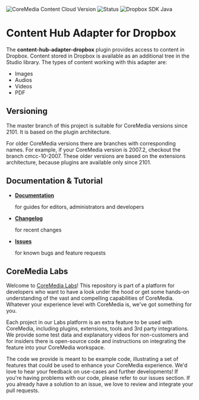 ![CoreMedia Content Cloud Version](https://img.shields.io/static/v1?message=2401&label=CoreMedia%20Content%20Cloud&style=for-the-badge&labelColor=666666&color=672779 
"This badge shows the CoreMedia version(s) this project is compatible with. 
Please read the versioning section of the project to see what other CoreMedia versions are supported and how to find them.")
![Status](https://img.shields.io/static/v1?message=active&label=Status&style=for-the-badge&labelColor=666666&color=2FAC66 
"The status badge describes if the project is maintained. Possible values are active and inactive. 
If a project is inactive it means that the development has been discontinued and won't support future CoreMedia versions.")
![Dropbox SDK Java](https://img.shields.io/static/v1?message=v7.0.0&label=Dropbox&20SDK%20Java&style=for-the-badge&labelColor=6FC3B8&color=006CAE "CoreMedia Labs projects may depend on third party systems or APIs. This badge type shows the version number that is required for the selected project version.")
# Content Hub Adapter for Dropbox

The **content-hub-adapter-dropbox** plugin provides access to content in Dropbox. 
Content stored in Dropbox is available as an additional tree in the Studio library. The 
types of content working with this adapter are:
- Images
- Audios
- Videos
- PDF

## Versioning

The master branch of this project is suitable for CoreMedia versions since 2101.
It is based on the plugin architecture.

For older CoreMedia versions there are branches with corresponding names.
For example, if your CoreMedia version is 2007.2, checkout the branch cmcc-10-2007.
These older versions are based on the extensions architecture, because plugins
are available only since 2101.

## Documentation & Tutorial

* **[Documentation](docs/README.md)**

    for guides for editors, administrators and developers    

* **[Changelog](CHANGELOG.md)**

    for recent changes

* **[Issues](https://github.com/CoreMedia/content-hub-adapter-dropbox/issues)**

    for known bugs and feature requests

## CoreMedia Labs

Welcome to [CoreMedia Labs](https://blog.coremedia.com/labs/)! This repository
is part of a platform for developers who want to have a look under the hood or
get some hands-on understanding of the vast and compelling capabilities of
CoreMedia. Whatever your experience level with CoreMedia is, we've got something
for you.

Each project in our Labs platform is an extra feature to be used with CoreMedia,
including plugins, extensions, tools and 3rd party integrations. We provide some test
data and explanatory videos for non-customers and for insiders there is
open-source code and instructions on integrating the feature into your
CoreMedia workspace. 

The code we provide is meant to be example code, illustrating a set of features
that could be used to enhance your CoreMedia experience. We'd love to hear your
feedback on use-cases and further developments! If you're having problems with
our code, please refer to our issues section. If you already have a solution to 
an issue, we love to review and integrate your pull requests. 

